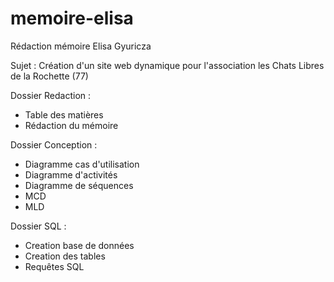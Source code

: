 # memoire-elisa

Rédaction mémoire Elisa Gyuricza 

Sujet : Création d'un site web dynamique pour l'association les Chats Libres de la Rochette (77)

Dossier Redaction : 
- Table des matières 
- Rédaction du mémoire

Dossier Conception :
- Diagramme cas d'utilisation
- Diagramme d'activités
- Diagramme de séquences 
- MCD
- MLD

Dossier SQL : 
- Creation base de données
- Creation des tables 
- Requêtes SQL 
